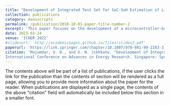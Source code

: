 ```yaml
---
title: "Development of Integrated Test Set for SoC-SoH Estimation of Lithium-Ion Battery"
collection: publications
category: manuscripts
permalink: /publication/2010-10-01-paper-title-number-2
excerpt: 'This paper focuses on the development of a microcontroller-based, low-cost test setup designed to estimate the State of Charge (SoC) and State of Health (SoH) of lithium-ion batteries (LiB). It highlights the challenge of accurately quantifying SoC and SoH, despite many existing methods that often rely on detailed battery data during charge-discharge cycles. The proposed test system, equipped with a single bidirectional power converter, allows precise control over the charge and discharge processes through PI control loops. Additionally, the test set can monitor key parameters like battery voltage, current, and temperature, and transfer data via USB to a PC or flash drive for further analysis. The paper also presents the successful development of a laboratory prototype and demonstrates SoC estimation using multiple methods with test results.'
date: 2023-03-24
venue: 'ICAER 2022'
#slidesurl: 'http://academicpages.github.io/files/slides2.pdf'
paperurl: 'https://link.springer.com/chapter/10.1007/978-981-99-2283-3_6'
citation: 'Mujumdar, U. B., and U. N. Jibhkate. "Development of Integrated Test Set for SoC-SoH Estimation of Lithium-Ion Battery." 
International Conference on Advances in Energy Research. Singapore: Springer Nature Singapore, 2022.'
---
```


The contents above will be part of a list of publications, if the user clicks the link for the publication than the contents of section will be rendered as a full page, allowing you to provide more information about the paper for the reader. When publications are displayed as a single page, the contents of the above "citation" field will automatically be included below this section in a smaller font.